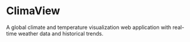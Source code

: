# ClimaView
A global climate and temperature visualization web application with real-time weather data and historical trends. 
